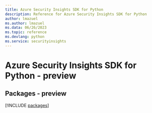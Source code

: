 ```yaml
---
title: Azure Security Insights SDK for Python
description: Reference for Azure Security Insights SDK for Python
author: lmazuel
ms.author: lmazuel
ms.data: 06/26/2023
ms.topic: reference
ms.devlang: python
ms.service: securityinsights
---
```

# Azure Security Insights SDK for Python - preview
## Packages - preview
[!INCLUDE [packages](security-insights-index.md)]